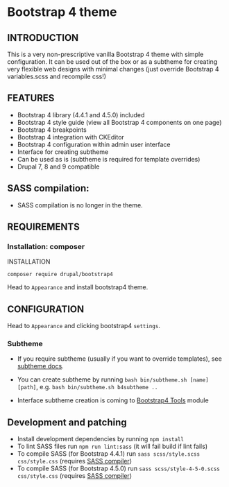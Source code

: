 # Bootstrap 4 theme

## INTRODUCTION

This is a very non-prescriptive vanilla Bootstrap 4 theme 
with simple configuration. It can be used out of the box or 
as a subtheme for creating very flexible web designs with 
minimal changes (just override Bootstrap 4 variables.scss 
and recompile css!)

## FEATURES

* Bootstrap 4 library (4.4.1 and 4.5.0) included
* Bootstrap 4 style guide (view all Bootstrap 4 components on one page)
* Bootstrap 4 breakpoints
* Bootstrap 4 integration with CKEditor
* Bootstrap 4 configuration within admin user interface
* Interface for creating subtheme
* Can be used as is (subtheme is required for template overrides)
* Drupal 7, 8 and 9 compatible

## SASS compilation:

* SASS compilation is no longer in the theme.

## REQUIREMENTS

### Installation: composer
INSTALLATION

`composer require drupal/bootstrap4`

Head to `Appearance` and install bootstrap4 theme.

## CONFIGURATION

Head to `Appearance` and clicking bootstrap4 `settings`.

### Subtheme

* If you require subtheme (usually if you want to override templates), 
    see [subtheme docs](_SUBTHEME/README.md).

* You can create subtheme by running `bash bin/subtheme.sh [name] [path]`,
    e.g. `bash bin/subtheme.sh b4subtheme ..`

* Interface subtheme creation is coming to [Bootstrap4 Tools](https://www.drupal.org/project/bootstrap4_tools) module

## Development and patching

- Install development dependencies by running `npm install`
- To lint SASS files run `npm run lint:sass` (it will fail build if lint fails)
- To compile SASS (for Bootstrap 4.4.1) run `sass scss/style.scss css/style.css` (requires [SASS compiler](https://sass-lang.com/install))
- To compile SASS (for Bootstrap 4.5.0) run `sass scss/style-4-5-0.scss css/style.css` (requires [SASS compiler](https://sass-lang.com/install))
